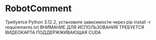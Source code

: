 # RobotComment
Требуется Python 3.12.2, установите зависимости через pip install -r requirements.txt
ВНИМАНИЕ ДЛЯ ИСПОЛЬЗОВАНИЯ ТРЕБУЕТСЯ ВИДЕОКАРТА ПОДДЕРЖЖИВАЮЩАЯ CUDA

